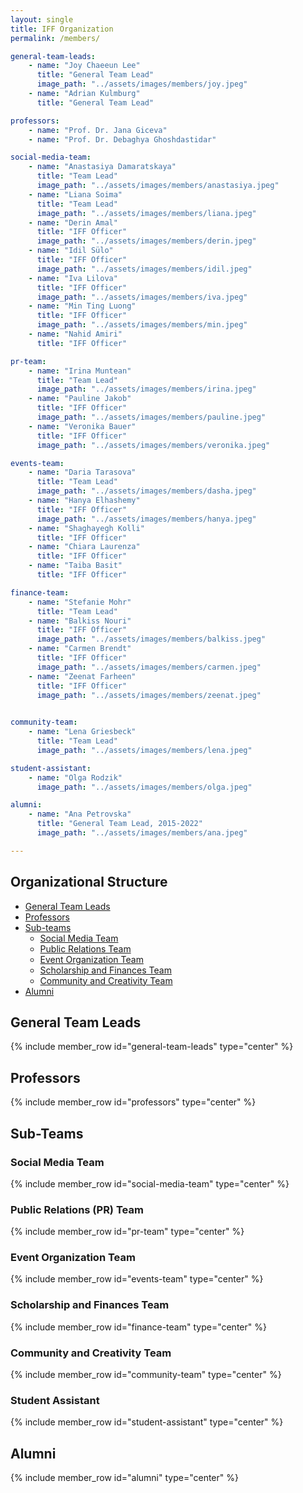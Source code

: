 ```yaml
---
layout: single
title: IFF Organization
permalink: /members/

general-team-leads:
    - name: "Joy Chaeeun Lee"
      title: "General Team Lead"
      image_path: "../assets/images/members/joy.jpeg"
    - name: "Adrian Kulmburg"
      title: "General Team Lead"

professors:
    - name: "Prof. Dr. Jana Giceva"
    - name: "Prof. Dr. Debaghya Ghoshdastidar"

social-media-team:
    - name: "Anastasiya Damaratskaya"
      title: "Team Lead"
      image_path: "../assets/images/members/anastasiya.jpeg"
    - name: "Liana Soima"
      title: "Team Lead"
      image_path: "../assets/images/members/liana.jpeg"
    - name: "Derin Amal"
      title: "IFF Officer"
      image_path: "../assets/images/members/derin.jpeg"
    - name: "Idil Sülo"
      title: "IFF Officer"
      image_path: "../assets/images/members/idil.jpeg"
    - name: "Iva Lilova"
      title: "IFF Officer"
      image_path: "../assets/images/members/iva.jpeg"
    - name: "Min Ting Luong"
      title: "IFF Officer"
      image_path: "../assets/images/members/min.jpeg"
    - name: "Nahid Amiri"
      title: "IFF Officer"

pr-team:
    - name: "Irina Muntean"
      title: "Team Lead"
      image_path: "../assets/images/members/irina.jpeg"
    - name: "Pauline Jakob"
      title: "IFF Officer"
      image_path: "../assets/images/members/pauline.jpeg"
    - name: "Veronika Bauer"
      title: "IFF Officer"
      image_path: "../assets/images/members/veronika.jpeg"

events-team:
    - name: "Daria Tarasova"
      title: "Team Lead"
      image_path: "../assets/images/members/dasha.jpeg"
    - name: "Hanya Elhashemy"
      title: "IFF Officer"
      image_path: "../assets/images/members/hanya.jpeg"
    - name: "Shaghayegh Kolli"
      title: "IFF Officer"
    - name: "Chiara Laurenza"
      title: "IFF Officer"
    - name: "Taiba Basit"
      title: "IFF Officer"

finance-team:
    - name: "Stefanie Mohr"
      title: "Team Lead"
    - name: "Balkiss Nouri"
      title: "IFF Officer"
      image_path: "../assets/images/members/balkiss.jpeg"
    - name: "Carmen Brendt"
      title: "IFF Officer"
      image_path: "../assets/images/members/carmen.jpeg"
    - name: "Zeenat Farheen"
      title: "IFF Officer"
      image_path: "../assets/images/members/zeenat.jpeg"
    

community-team:
    - name: "Lena Griesbeck"
      title: "Team Lead"
      image_path: "../assets/images/members/lena.jpeg"

student-assistant:
    - name: "Olga Rodzik"
      image_path: "../assets/images/members/olga.jpeg"

alumni:
    - name: "Ana Petrovska"
      title: "General Team Lead, 2015-2022"
      image_path: "../assets/images/members/ana.jpeg"

---
```


## Organizational Structure

* [General Team Leads](#general-team-leads)
* [Professors](#professors)
* [Sub-teams](#sub-teams)
    * [Social Media Team](#social-media-team)
    * [Public Relations Team](#public-relations-team)
    * [Event Organization Team](#event-organization-team)
    * [Scholarship and Finances Team](#scholarship-and-finances-team)
    * [Community and Creativity Team](#community-and-creativity-team)
* [Alumni](#past-members)



## General Team Leads

{% include member_row id="general-team-leads" type="center" %}

## Professors

{% include member_row id="professors" type="center" %}

## Sub-Teams


### Social Media Team

{% include member_row id="social-media-team" type="center" %}

### Public Relations (PR) Team

{% include member_row id="pr-team" type="center" %}

### Event Organization Team

{% include member_row id="events-team" type="center" %}

### Scholarship and Finances Team

{% include member_row id="finance-team" type="center" %}

### Community and Creativity Team

{% include member_row id="community-team" type="center" %}

### Student Assistant 

{% include member_row id="student-assistant" type="center" %}

## Alumni

{% include member_row id="alumni" type="center" %}